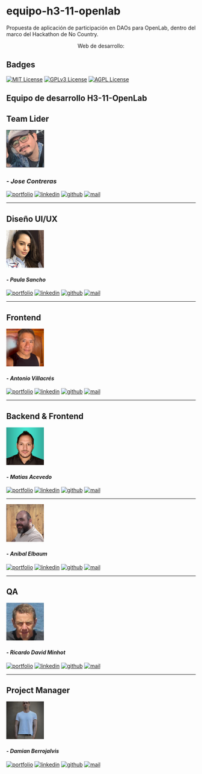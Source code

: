 # equipo-h3-11-openlab
Propuesta de aplicación de participación en DAOs para OpenLab, dentro del marco del Hackathon de No Country.

<p align="center">
 Web de desarrollo: 
</p>

## Badges

[![MIT License](https://img.shields.io/badge/License-MIT-green.svg)](https://choosealicense.com/licenses/mit/)
[![GPLv3 License](https://img.shields.io/badge/License-GPL%20v3-yellow.svg)](https://opensource.org/licenses/)
[![AGPL License](https://img.shields.io/badge/license-AGPL-blue.svg)](http://www.gnu.org/licenses/agpl-3.0)


## Equipo de desarrollo H3-11-OpenLab

## Team Lider

<img src="profile_images/jose_contreras.png" alt="Jose Contreras" height="100px"/>

### - _Jose Contreras_

[![portfolio](https://img.shields.io/badge/my_portfolio-grey?style=flat&logo=ko-fi&logoColor=white)](https://www.linkedin.com/in/joselbcontreras/)
[![linkedin](https://img.shields.io/badge/linkedin-0A66C2?style=flat&logo=linkedin&logoColor=white)](https://www.linkedin.com/in/joselbcontreras/)
[![github](https://img.shields.io/badge/github-grey?style=flat&logo=github&logoColor=white)](https://github.com/JoseContrerasDev)
[![mail](https://img.shields.io/badge/Gmail-D14836?style=flat&logo=gmail&logoColor=white)](mailto:joselbcontreras@gmail.com)

<hr size="8px"/>

## Diseño UI/UX

<img src="profile_images/paula_sancho.jpg" alt="Paula Sancho" height="100px"/>

#### - _Paula Sancho_

[![portfolio](https://img.shields.io/badge/my_portfolio-grey?style=flat&logo=ko-fi&logoColor=white)](https://www.behance.net/paulasancho4)
[![linkedin](https://img.shields.io/badge/linkedin-0A66C2?style=flat&logo=linkedin&logoColor=white)](https://www.linkedin.com/in/paulasancho90/)
[![github](https://img.shields.io/badge/github-grey?style=flat&logo=github&logoColor=white)](https://github.com/PaliSancho)
[![mail](https://img.shields.io/badge/Gmail-D14836?style=flat&logo=gmail&logoColor=white)](mailto:pauli.sancho@gmail.com)

<hr size="8px"/>

## Frontend

<img src="profile_images/antonio_villacres.png" alt="Antonio Villacrés" height="100px"/>

#### - _Antonio Villacrés_

[![portfolio](https://img.shields.io/badge/my_portfolio-grey?style=flat&logo=ko-fi&logoColor=white)](https://portafolioav.netlify.app/)
[![linkedin](https://img.shields.io/badge/linkedin-0A66C2?style=flat&logo=linkedin&logoColor=white)](https://www.linkedin.com/in/antonio-v-5671a390/)
[![github](https://img.shields.io/badge/github-grey?style=flat&logo=github&logoColor=white)](https://github.com/hackermate)
[![mail](https://img.shields.io/badge/Gmail-D14836?style=flat&logo=gmail&logoColor=white)](mailto:villacresa@gmail.com)

<hr size="8px"/>

## Backend & Frontend

<img src="profile_images/matias_acevedo.png" alt="Matias Acevedo" height="100px"/>

#### - _Matias Acevedo_

[![portfolio](https://img.shields.io/badge/my_portfolio-grey?style=flat&logo=ko-fi&logoColor=white)](https://matias-acevedo.web.app/)
[![linkedin](https://img.shields.io/badge/linkedin-0A66C2?style=flat&logo=linkedin&logoColor=white)](https://www.linkedin.com/in/matias-nicolas-acevedo/)
[![github](https://img.shields.io/badge/github-grey?style=flat&logo=github&logoColor=white)](https://github.com/MatiasNicolasAcevedo)
[![mail](https://img.shields.io/badge/Gmail-D14836?style=flat&logo=gmail&logoColor=white)](mailto:matias.nicolas.acevedo@gmail.com)

<hr size="2px"/>

<img src="profile_images/anibal_elbaum.png" alt="Anibal Elbaum" height="100px"/>

#### - _Anibal Elbaum_

[![portfolio](https://img.shields.io/badge/my_portfolio-grey?style=flat&logo=ko-fi&logoColor=white)](https://www.linkedin.com/in/inganibalelbaum)
[![linkedin](https://img.shields.io/badge/linkedin-0A66C2?style=flat&logo=linkedin&logoColor=white)](https://www.linkedin.com/in/inganibalelbaum)
[![github](https://img.shields.io/badge/github-grey?style=flat&logo=github&logoColor=white)](https://github.com/andavian)
[![mail](https://img.shields.io/badge/Gmail-D14836?style=flat&logo=gmail&logoColor=white)](mailto:ing.elbaum@gmail.com)

<hr size="8px"/>

## QA

<img src="profile_images/ricardo_minhot.png" alt="Ricardo David Minhot" height="100px"/>

#### - _Ricardo David Minhot_

[![portfolio](https://img.shields.io/badge/my_portfolio-grey?style=flat&logo=ko-fi&logoColor=white)](https://www.linkedin.com/in/ricardo-david-minhot/)
[![linkedin](https://img.shields.io/badge/linkedin-0A66C2?style=flat&logo=linkedin&logoColor=white)](https://www.linkedin.com/in/ricardo-david-minhot/)
[![github](https://img.shields.io/badge/github-grey?style=flat&logo=github&logoColor=white)](https://github.com/rdminhot)
[![mail](https://img.shields.io/badge/Gmail-D14836?style=flat&logo=gmail&logoColor=white)](mailto:rdminhot@gmail.com)

<hr size="8px"/>

## Project Manager


<img src="profile_images/damian_berrojalvis.jpg" alt="Damián Berrojalvis" height="100px"/>

#### - _Damian Berrojalvis_

[![portfolio](https://img.shields.io/badge/my_portfolio-grey?style=flat&logo=ko-fi&logoColor=white)]()
[![linkedin](https://img.shields.io/badge/linkedin-0A66C2?style=flat&logo=linkedin&logoColor=white)](https://www.linkedin.com/in/dambedev/)
[![github](https://img.shields.io/badge/github-grey?style=flat&logo=github&logoColor=white)](https://www.github.com/DamBeDev)
[![mail](https://img.shields.io/badge/Gmail-D14836?style=flat&logo=gmail&logoColor=white)](mailto:d.berrojalvis@dambedev.com)